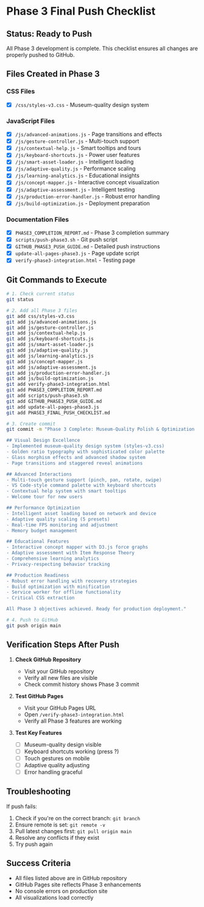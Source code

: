 # Phase 3 Final Push Checklist

## Status: Ready to Push
All Phase 3 development is complete. This checklist ensures all changes are properly pushed to GitHub.

## Files Created in Phase 3

### CSS Files
- [x] `/css/styles-v3.css` - Museum-quality design system

### JavaScript Files
- [x] `/js/advanced-animations.js` - Page transitions and effects
- [x] `/js/gesture-controller.js` - Multi-touch support
- [x] `/js/contextual-help.js` - Smart tooltips and tours
- [x] `/js/keyboard-shortcuts.js` - Power user features
- [x] `/js/smart-asset-loader.js` - Intelligent loading
- [x] `/js/adaptive-quality.js` - Performance scaling
- [x] `/js/learning-analytics.js` - Educational insights
- [x] `/js/concept-mapper.js` - Interactive concept visualization
- [x] `/js/adaptive-assessment.js` - Intelligent testing
- [x] `/js/production-error-handler.js` - Robust error handling
- [x] `/js/build-optimization.js` - Deployment preparation

### Documentation Files
- [x] `PHASE3_COMPLETION_REPORT.md` - Phase 3 completion summary
- [x] `scripts/push-phase3.sh` - Git push script
- [x] `GITHUB_PHASE3_PUSH_GUIDE.md` - Detailed push instructions
- [x] `update-all-pages-phase3.js` - Page update script
- [x] `verify-phase3-integration.html` - Testing page

## Git Commands to Execute

```bash
# 1. Check current status
git status

# 2. Add all Phase 3 files
git add css/styles-v3.css
git add js/advanced-animations.js
git add js/gesture-controller.js
git add js/contextual-help.js
git add js/keyboard-shortcuts.js
git add js/smart-asset-loader.js
git add js/adaptive-quality.js
git add js/learning-analytics.js
git add js/concept-mapper.js
git add js/adaptive-assessment.js
git add js/production-error-handler.js
git add js/build-optimization.js
git add verify-phase3-integration.html
git add PHASE3_COMPLETION_REPORT.md
git add scripts/push-phase3.sh
git add GITHUB_PHASE3_PUSH_GUIDE.md
git add update-all-pages-phase3.js
git add PHASE3_FINAL_PUSH_CHECKLIST.md

# 3. Create commit
git commit -m "Phase 3 Complete: Museum-Quality Polish & Optimization

## Visual Design Excellence
- Implemented museum-quality design system (styles-v3.css)
- Golden ratio typography with sophisticated color palette
- Glass morphism effects and advanced shadow system
- Page transitions and staggered reveal animations

## Advanced Interactions
- Multi-touch gesture support (pinch, pan, rotate, swipe)
- VS Code-style command palette with keyboard shortcuts
- Contextual help system with smart tooltips
- Welcome tour for new users

## Performance Optimization
- Intelligent asset loading based on network and device
- Adaptive quality scaling (5 presets)
- Real-time FPS monitoring and adjustment
- Memory budget management

## Educational Features
- Interactive concept mapper with D3.js force graphs
- Adaptive assessment with Item Response Theory
- Comprehensive learning analytics
- Privacy-respecting behavior tracking

## Production Readiness
- Robust error handling with recovery strategies
- Build optimization with minification
- Service worker for offline functionality
- Critical CSS extraction

All Phase 3 objectives achieved. Ready for production deployment."

# 4. Push to GitHub
git push origin main
```

## Verification Steps After Push

1. **Check GitHub Repository**
   - Visit your GitHub repository
   - Verify all new files are visible
   - Check commit history shows Phase 3 commit

2. **Test GitHub Pages**
   - Visit your GitHub Pages URL
   - Open `/verify-phase3-integration.html`
   - Verify all Phase 3 features are working

3. **Test Key Features**
   - [ ] Museum-quality design visible
   - [ ] Keyboard shortcuts working (press ?)
   - [ ] Touch gestures on mobile
   - [ ] Adaptive quality adjusting
   - [ ] Error handling graceful

## Troubleshooting

If push fails:
1. Check if you're on the correct branch: `git branch`
2. Ensure remote is set: `git remote -v`
3. Pull latest changes first: `git pull origin main`
4. Resolve any conflicts if they exist
5. Try push again

## Success Criteria
- All files listed above are in GitHub repository
- GitHub Pages site reflects Phase 3 enhancements
- No console errors on production site
- All visualizations load correctly
